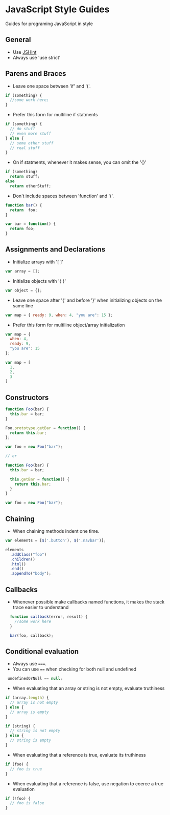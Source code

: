 JavaScript Style Guides
=====

Guides for programing JavaScript in style

General
---
* Use [JSHint](http://jshint.com/)
* Always use 'use strict'

Parens and Braces
---
* Leave one space between 'if' and '('.

```javascript
if (something) {
  //some work here;
}
```

* Prefer this form for multiline if statments

```javascript
if (something) {
  // do stuff
  // even more stuff
} else {
  // some other stuff
  // real stuff
}
```

* On if statments, whenever it makes sense, you can omit the '{}'

```javascript
if (something)
  return stuff;
else
  return otherStuff;
```

* Don't include spaces between 'function' and '('.

```javascript
function bar() {
  return  foo;
}

var bar = function() {
  return foo;
}
```

Assignments and Declarations
---
* Initialize arrays with '[ ]'

```javascript
var array = [];
```

* Initialize objects with '{ }'

```javascript
var object = {};
```

* Leave one space after '{' and before '}' when initializing objects on the same line

```javascript
var map = { ready: 9, when: 4, "you are": 15 };
```

* Prefer this form for multiline object/array initialization

```javascript
var map = {
  when: 4,
  ready: 9,
  "you are": 15
};

var map = [
  1,
  2,
  3
]
```

Constructors
---

```javascript
function Foo(bar) {
  this.bar = bar;
}

Foo.prototype.getBar = function() {
  return this.bar;
};

var foo = new Foo("bar");

// or

function Foo(bar) {
  this.bar = bar;

  this.getBar = function() {
    return this.bar;
  }
}

var foo = new Foo("bar");
```

Chaining
---

* When chaining methods indent one time.

```javascript
var elements = [$('.button'), $('.navbar')];

elements
  .addClass("foo")
  .children()
  .html()
  .end()
  .appendTo("body");
```

Callbacks
---

* Whenever possible make callbacks named functions, it makes the stack trace easier to understand

```javascript
  function callback(error, result) {
    //some work here
  }

  bar(foo, callback);
```

Conditional evaluation
---

* Always use `===`.
* You can use `==` when checking for both null and undefined

```javascript
 undefinedOrNull == null;
```

* When evaluating that an array or string is not empty, evaluate truthiness

```javascript
if (array.length) {
  // array is not empty
} else {
  // array is empty
}

if (string) {
  // string is not empty
} else {
  // string is empty
}
```

* When evaluating that a reference is true, evaluate its truthiness

```javascript
if (foo) {
  // foo is true
}
```

* When evaluating that a reference is false, use negation to coerce a true evaluation

```javascript
if (!foo) {
  // foo is false
}
```
